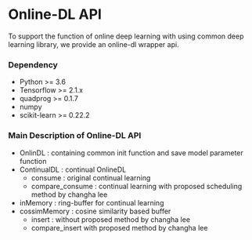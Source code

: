 # Online-DL API
To support the function of online deep learning with using common deep learning library, we provide an online-dl wrapper api.
### Dependency
* Python >= 3.6
* Tensorflow >= 2.1.x
* quadprog >= 0.1.7
* numpy
* scikit-learn >= 0.22.2
### Main Description of Online-DL API
* OnlinDL : containing common init function and save model parameter function
* ContinualDL : continual OnlineDL
  * consume : original continual learning
  * compare_consume : continual learning with proposed scheduling method by changha lee
* inMemory : ring-buffer for continual learning
* cossimMemory : cosine similarity based buffer
  * insert : without proposed method by changha lee
  * compare_insert with proposed method by changha lee